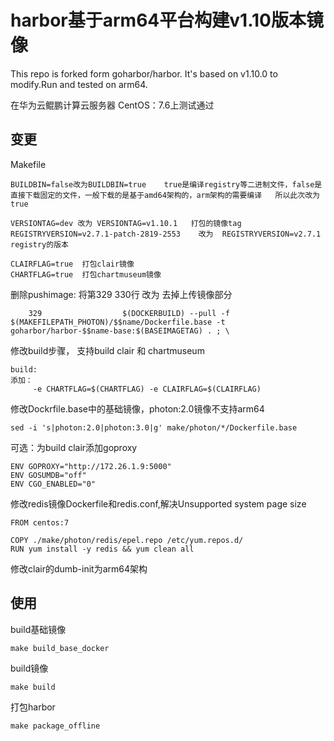 # harbor基于arm64平台构建v1.10版本镜像

This repo is forked form goharbor/harbor. It's based on v1.10.0 to modify.Run and tested on arm64.

在华为云鲲鹏计算云服务器  CentOS：7.6上测试通过

## 变更

Makefile

```
BUILDBIN=false改为BUILDBIN=true    true是编译registry等二进制文件，false是直接下载固定的文件，一般下载的是基于amd64架构的，arm架构的需要编译   所以此次改为true
```

```
VERSIONTAG=dev 改为 VERSIONTAG=v1.10.1   打包的镜像tag
REGISTRYVERSION=v2.7.1-patch-2819-2553    改为  REGISTRYVERSION=v2.7.1  registry的版本
```

```
CLAIRFLAG=true  打包clair镜像
CHARTFLAG=true  打包chartmuseum镜像
```

删除pushimage: 将第329 330行   改为  去掉上传镜像部分

```
    329                  $(DOCKERBUILD) --pull -f $(MAKEFILEPATH_PHOTON)/$$name/Dockerfile.base -t goharbor/harbor-$$name-base:$(BASEIMAGETAG) . ; \
```

修改build步骤， 支持build clair 和 chartmuseum

```
build:
添加：
	 -e CHARTFLAG=$(CHARTFLAG) -e CLAIRFLAG=$(CLAIRFLAG)
```

修改Dockrfile.base中的基础镜像，photon:2.0镜像不支持arm64

```
sed -i 's|photon:2.0|photon:3.0|g' make/photon/*/Dockerfile.base
```

可选：为build clair添加goproxy

```
ENV GOPROXY="http://172.26.1.9:5000"
ENV GOSUMDB="off"
ENV CGO_ENABLED="0"
```

修改redis镜像Dockerfile和redis.conf,解决Unsupported system page size

```
FROM centos:7

COPY ./make/photon/redis/epel.repo /etc/yum.repos.d/
RUN yum install -y redis && yum clean all

```

修改clair的dumb-init为arm64架构

## 使用

build基础镜像

```
make build_base_docker
```

build镜像

```
make build
```

打包harbor  

```
make package_offline
```



